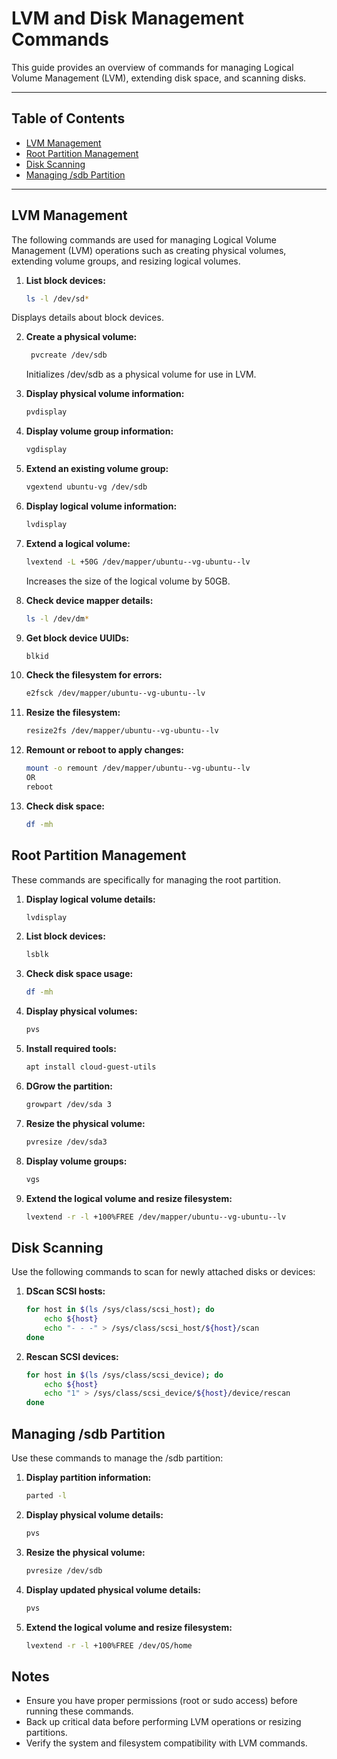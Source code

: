 # LVM and Disk Management Commands

This guide provides an overview of commands for managing Logical Volume Management (LVM), extending disk space, and scanning disks.

---

## Table of Contents
- [LVM Management](#lvm-management)
- [Root Partition Management](#root-partition-management)
- [Disk Scanning](#disk-scanning)
- [Managing /sdb Partition](#managing-sdb-partition)

---

## LVM Management

The following commands are used for managing Logical Volume Management (LVM) operations such as creating physical volumes, extending volume groups, and resizing logical volumes.

1. **List block devices:**
   ```bash
   ls -l /dev/sd*

Displays details about block devices.

2. **Create a physical volume:**
   ```bash
    pvcreate /dev/sdb
    ```
    Initializes /dev/sdb as a physical volume for use in LVM.

3. **Display physical volume information:**
    ```bash
    pvdisplay
    ```

4. **Display volume group information:**
    ```bash
    vgdisplay
    ```
5. **Extend an existing volume group:**
    ```bash
    vgextend ubuntu-vg /dev/sdb
    ```
6. **Display logical volume information:**
    ```bash
    lvdisplay
    ```
7. **Extend a logical volume:**
    ```bash
    lvextend -L +50G /dev/mapper/ubuntu--vg-ubuntu--lv
    ```
    Increases the size of the logical volume by 50GB.

8. **Check device mapper details:**
    ```bash
    ls -l /dev/dm*
    ```
9. **Get block device UUIDs:**
    ```bash
    blkid
    ```
10. **Check the filesystem for errors:**
    ```bash
    e2fsck /dev/mapper/ubuntu--vg-ubuntu--lv
    ```  
11. **Resize the filesystem:**
    ```bash
    resize2fs /dev/mapper/ubuntu--vg-ubuntu--lv
    ``` 
12. **Remount or reboot to apply changes:**
    ```bash
    mount -o remount /dev/mapper/ubuntu--vg-ubuntu--lv
    OR
    reboot
    ```  
13. **Check disk space:**
    ```bash
    df -mh
    ```
## Root Partition Management
These commands are specifically for managing the root partition.
1. **Display logical volume details:**
    ```bash
    lvdisplay
    ```
2. **List block devices:**
    ```bash
    lsblk
    ```
3. **Check disk space usage:**
    ```bash
    df -mh
    ```
4. **Display physical volumes:**
    ```bash
    pvs
    ```
5. **Install required tools:**
    ```bash
    apt install cloud-guest-utils
    ```
6. **DGrow the partition:**
    ```bash
    growpart /dev/sda 3
    ```
7. **Resize the physical volume:**
    ```bash
    pvresize /dev/sda3
    ```
8. **Display volume groups:**
    ```bash
    vgs
    ```
9. **Extend the logical volume and resize filesystem:**
    ```bash
    lvextend -r -l +100%FREE /dev/mapper/ubuntu--vg-ubuntu--lv
    ```
## Disk Scanning
Use the following commands to scan for newly attached disks or devices:
1. **DScan SCSI hosts:**
    ```bash
    for host in $(ls /sys/class/scsi_host); do
        echo ${host}
        echo "- - -" > /sys/class/scsi_host/${host}/scan
    done
    ```
2. **Rescan SCSI devices:**
    ```bash
    for host in $(ls /sys/class/scsi_device); do
        echo ${host}
        echo "1" > /sys/class/scsi_device/${host}/device/rescan
    done
    ```

## Managing /sdb Partition
Use these commands to manage the /sdb partition:
1. **Display partition information:**
    ```bash
    parted -l
    ```
2. **Display physical volume details:**
    ```bash
    pvs
    ```
3. **Resize the physical volume:**
    ```bash
    pvresize /dev/sdb
    ```
4. **Display updated physical volume details:**
    ```bash
    pvs
    ```
5. **Extend the logical volume and resize filesystem:**
    ```bash
    lvextend -r -l +100%FREE /dev/OS/home
    ```
## Notes
- Ensure you have proper permissions (root or sudo access) before running these commands.
- Back up critical data before performing LVM operations or resizing partitions.
- Verify the system and filesystem compatibility with LVM commands.
